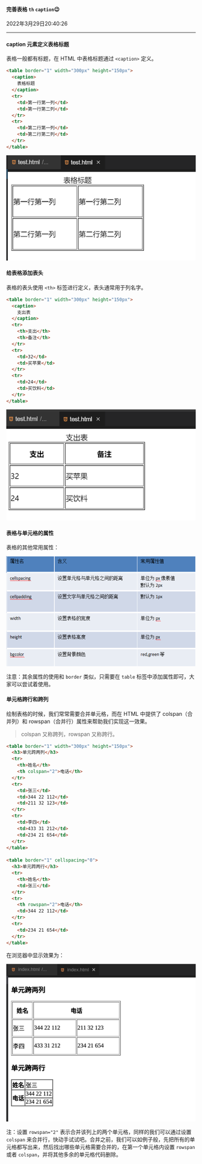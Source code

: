 #### 完善表格   `th` `caption`😉

2022年3月29日20:40:26

---

#### caption 元素定义表格标题

表格一般都有标题，在 HTML 中表格标题通过 `<caption>` 定义。

```html
<table border="1" width="300px" height="150px">
  <caption>
    表格标题
  </caption>
  <tr>
    <td>第一行第一列</td>
    <td>第一行第二列</td>
  </tr>
  <tr>
    <td>第二行第一列</td>
    <td>第二行第二列</td>
  </tr>
</table>
```

![1](3.3_完善表格.assets/ae298ad1cbffc1f45c239d76d2f625b3-0.png)

#### 给表格添加表头

表格的表头使用 `<th>` 标签进行定义，表头通常用于列名字。

```html
<table border="1" width="300px" height="150px">
  <caption>
    支出表
  </caption>
  <tr>
    <th>支出</th>
    <th>备注</th>
  </tr>
  <tr>
    <td>32</td>
    <td>买苹果</td>
  </tr>
  <tr>
    <td>24</td>
    <td>买饮料</td>
  </tr>
</table>
```

![1](3.3_完善表格.assets/633fdefe91f80acfa0c129930ba267b1-0.png)

#### 表格与单元格的属性

表格的其他常用属性：

![1](3.3_完善表格.assets/document-uid897174labid9222timestamp1545370661694.png)

注意：其余属性的使用和 `border` 类似，只需要在 `table` 标签中添加属性即可，大家可以尝试着使用。

#### 单元格跨行和跨列

绘制表格的时候，我们常常需要合并单元格，而在 HTML 中提供了 colspan（合并列）和 rowspan（合并行）属性来帮助我们实现这一效果。

> colspan 又称跨列，rowspan 又称跨行。

```html
<table border="1" width="300px" height="150px">
  <h3>单元跨两列</h3>
  <tr>
    <th>姓名</th>
    <th colspan="2">电话</th>
  </tr>
  <tr>
    <td>张三</td>
    <td>344 22 112</td>
    <td>211 32 123</td>
  </tr>
  <tr>
    <td>李四</td>
    <td>433 31 212</td>
    <td>234 21 654</td>
  </tr>
</table>

<table border="1" cellspacing="0">
  <h3>单元跨两行</h3>
  <tr>
    <th>姓名</th>
    <td>张三</td>
  </tr>
  <tr>
    <th rowspan="2">电话</th>
    <td>344 22 112</td>
  </tr>
  <tr>
    <td>234 21 654</td>
  </tr>
</table>
```

在浏览器中显示效果为：

![图片描述](3.3_完善表格.assets/uid871732-20200724-1595558127835.png)

注：设置 `rowspan="2"` 表示合并该列上的两个单元格，同样的我们可以通过设置 `colspan` 来合并行，快动手试试吧。合并之前，我们可以如例子般，先把所有的单元格都写出来，然后找出哪些单元格需要合并的，在第一个单元格内设置 `rowspan` 或者 `colspan`，并将其他多余的单元格代码删除。